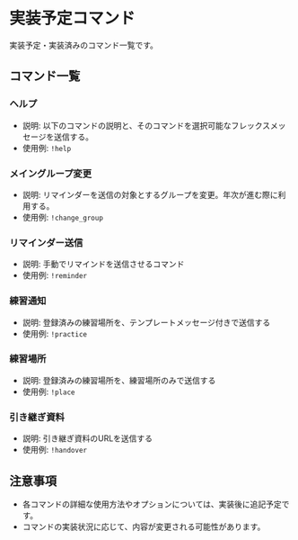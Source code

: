 # 実装予定コマンド

実装予定・実装済みのコマンド一覧です。

## コマンド一覧

### ヘルプ
- 説明: 以下のコマンドの説明と、そのコマンドを選択可能なフレックスメッセージを送信する。
- 使用例: `!help`

### メイングループ変更
- 説明: リマインダーを送信の対象とするグループを変更。年次が進む際に利用する。
- 使用例: `!change_group`

### リマインダー送信
- 説明: 手動でリマインドを送信させるコマンド
- 使用例: `!reminder`

### 練習通知
- 説明: 登録済みの練習場所を、テンプレートメッセージ付きで送信する
- 使用例: `!practice `

### 練習場所
- 説明: 登録済みの練習場所を、練習場所のみで送信する
- 使用例: `!place`

### 引き継ぎ資料
- 説明: 引き継ぎ資料のURLを送信する
- 使用例: `!handover`


## 注意事項
- 各コマンドの詳細な使用方法やオプションについては、実装後に追記予定です。
- コマンドの実装状況に応じて、内容が変更される可能性があります。
